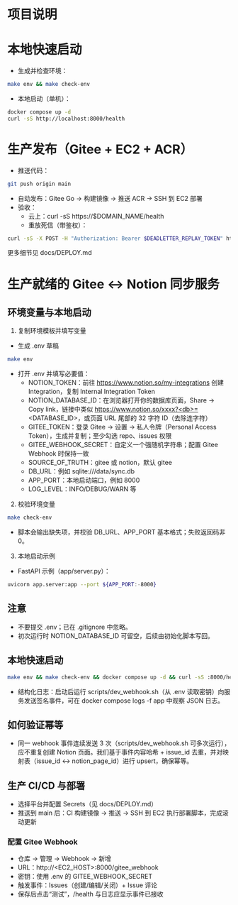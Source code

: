 # 项目说明
# 本地快速启动

- 生成并检查环境：

```bash
make env && make check-env
```

- 本地启动（单机）：

```bash
docker compose up -d
curl -sS http://localhost:8000/health
```

# 生产发布（Gitee + EC2 + ACR）

- 推送代码：

```bash
git push origin main
```

- 自动发布：Gitee Go → 构建镜像 → 推送 ACR → SSH 到 EC2 部署
- 验收：
  - 云上：curl -sS https://$DOMAIN_NAME/health
  - 重放死信（带鉴权）：

```bash
curl -sS -X POST -H "Authorization: Bearer $DEADLETTER_REPLAY_TOKEN" https://$DOMAIN_NAME/replay-deadletters
```

更多细节见 docs/DEPLOY.md


# 生产就绪的 Gitee ↔ Notion 同步服务



## 环境变量与本地启动

1) 复制环境模板并填写变量

- 生成 .env 草稿

```bash
make env
```

- 打开 .env 并填写必要值：
  - NOTION_TOKEN：前往 https://www.notion.so/my-integrations 创建 Integration，复制 Internal Integration Token
  - NOTION_DATABASE_ID：在浏览器打开你的数据库页面，Share -> Copy link，链接中类似 https://www.notion.so/xxxx?<db>=<DATABASE_ID>，或页面 URL 尾部的 32 字符 ID（去除连字符）
  - GITEE_TOKEN：登录 Gitee -> 设置 -> 私人令牌（Personal Access Token），生成并复制；至少勾选 repo、issues 权限
  - GITEE_WEBHOOK_SECRET：自定义一个强随机字符串；配置 Gitee Webhook 时保持一致
  - SOURCE_OF_TRUTH：gitee 或 notion，默认 gitee
  - DB_URL：例如 sqlite:///data/sync.db
  - APP_PORT：本地启动端口，例如 8000
  - LOG_LEVEL：INFO/DEBUG/WARN 等

2) 校验环境变量

```bash
make check-env
```

- 脚本会输出缺失项，并校验 DB_URL、APP_PORT 基本格式；失败返回码非 0。

3) 本地启动示例

- FastAPI 示例（app/server.py）：

```bash
uvicorn app.server:app --port ${APP_PORT:-8000}
```

## 注意
- 不要提交 .env；已在 .gitignore 中忽略。
- 初次运行时 NOTION_DATABASE_ID 可留空，后续由初始化脚本写回。


## 本地快速启动

```bash
make env && make check-env && docker compose up -d && curl -sS :8000/health
```

- 结构化日志：启动后运行 scripts/dev_webhook.sh（从 .env 读取密钥）向服务发送签名事件，可在 docker compose logs -f app 中观察 JSON 日志。

## 如何验证幂等

- 同一 webhook 事件连续发送 3 次（scripts/dev_webhook.sh 可多次运行），应不重复创建 Notion 页面。我们基于事件内容哈希 + issue_id 去重，并对映射表（issue_id ↔ notion_page_id）进行 upsert，确保幂等。

## 生产 CI/CD 与部署

- 选择平台并配置 Secrets（见 docs/DEPLOY.md）
- 推送到 main 后：CI 构建镜像 → 推送 → SSH 到 EC2 执行部署脚本，完成滚动更新

### 配置 Gitee Webhook
- 仓库 → 管理 → Webhook → 新增
- URL：http://<EC2_HOST>:8000/gitee_webhook
- 密钥：使用 .env 的 GITEE_WEBHOOK_SECRET
- 触发事件：Issues（创建/编辑/关闭）+ Issue 评论
- 保存后点击“测试”，/health 与日志应显示事件已接收

